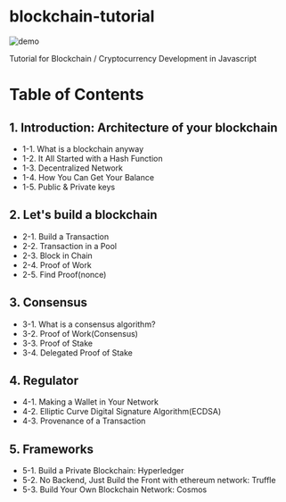 # blockchain-tutorial
![demo](https://ibb.co/hTbc0S)

Tutorial for Blockchain / Cryptocurrency Development in Javascript



# Table of Contents

## 1. Introduction: Architecture of your blockchain
  - 1-1. What is a blockchain anyway
  - 1-2. It All Started with a Hash Function
  - 1-3. Decentralized Network
  - 1-4. How You Can Get Your Balance 
  - 1-5. Public & Private keys

## 2. Let's build a blockchain
  - 2-1. Build a Transaction 
  - 2-2. Transaction in a Pool
  - 2-3. Block in Chain
  - 2-4. Proof of Work
  - 2-5. Find Proof(nonce)

## 3. Consensus
  - 3-1. What is a consensus algorithm?
  - 3-2. Proof of Work(Consensus)
  - 3-3. Proof of Stake
  - 3-4. Delegated Proof of Stake
  
## 4. Regulator
  - 4-1. Making a Wallet in Your Network
  - 4-2. Elliptic Curve Digital Signature Algorithm(ECDSA)
  - 4-3. Provenance of a Transaction
  
## 5. Frameworks
  - 5-1. Build a Private Blockchain: Hyperledger
  - 5-2. No Backend, Just Build the Front with ethereum network: Truffle
  - 5-3. Build Your Own Blockchain Network: Cosmos
